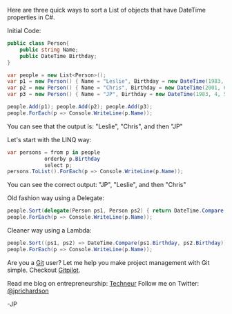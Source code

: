 <!--
author: JP Richardson
publish: Thu Sep 09 2010 19:57:22 GMT-0500 (CDT)
status: publish
type: post
link: https://procbits.wordpress.com/2010/09/09/three-ways-to-sort-a-list-of-objects-with-datetime-in-c/
tags: C#
slug: 2010/09/09/three-ways-to-sort-a-list-of-objects-with-datetime-in-c
title: Three Ways to Sort a List of Objects with DateTime in C#
-->



Here are three quick ways to sort a List of objects that have DateTime
properties in C\#.

Initial Code:

```csharp
public class Person{
    public string Name;
    public DateTime Birthday;
}

var people = new List<Person>();
var p1 = new Person() { Name = "Leslie", Birthday = new DateTime(1983, 9, 4) };
var p2 = new Person() { Name = "Chris", Birthday = new DateTime(2001, 6, 19) };
var p3 = new Person() { Name = "JP", Birthday = new DateTime(1983, 4, 5) };

people.Add(p1); people.Add(p2); people.Add(p3);
people.ForEach(p => Console.WriteLine(p.Name));
```

You can see that the output is: "Leslie", "Chris", and then "JP"

Let's start with the LINQ way:

```csharp
var persons = from p in people
            orderby p.Birthday
            select p;
persons.ToList().ForEach(p => Console.WriteLine(p.Name));
```

You can see the correct output: "JP", "Leslie", and then "Chris"

Old fashion way using a Delegate:

```csharp
people.Sort(delegate(Person ps1, Person ps2) { return DateTime.Compare(ps1.Birthday, ps2.Birthday); });
people.ForEach(p => Console.WriteLine(p.Name));
```

Cleaner way using a Lambda:

```csharp
people.Sort((ps1, ps2) => DateTime.Compare(ps1.Birthday, ps2.Birthday));
people.ForEach(p => Console.WriteLine(p.Name));
```

Are you a [Git](http://gitpilot.com) user? Let me help you make project
management with Git simple. Checkout [Gitpilot](http://gitpilot.com).

Read me blog on entrepreneurship: [Techneur](http://techneur.com) Follow
me on Twitter: [@jprichardson](http://twitter.com/jprichardson)

-JP
